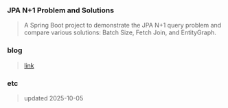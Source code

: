 ### JPA N+1 Problem and Solutions
> A Spring Boot project to demonstrate the JPA N+1 query problem and compare various solutions: Batch Size, Fetch Join, and EntityGraph.

### blog
> [link]()

### etc
> updated 2025-10-05
